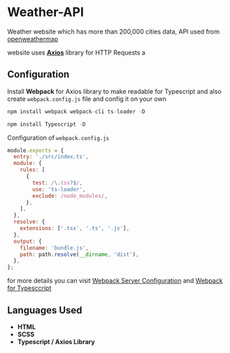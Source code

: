 # Weather-API

Weather website which has more than 200,000 cities data, API used from [openweathermap](https://openweathermap.org/api)

website uses **[Axios](https://github.com/axios/axios)** library for HTTP Requests a
## Configuration 

Install **Webpack** for Axios library to make readable for Typescript and also create `webpack.config.js` file and config it on your own

```js
npm install webpack webpack-cli ts-loader -D
```

```js
npm install Typescript -D 
```
Configuration of `webpack.config.js`

```js
module.exports = {
  entry: './src/index.ts',
  module: {
    rules: [
      {
        test: /\.tsx?$/,
        use: 'ts-loader',
        exclude: /node_modules/,
      },
    ],
  },
  resolve: {
    extensions: ['.tsx', '.ts', '.js'],
  },
  output: {
    filename: 'bundle.js',
    path: path.resolve(__dirname, 'dist'),
  },
};
```

for more details you can visit [Webpack Server Configuration](https://webpack.js.org/configuration/dev-server/) and [Webpack for Typesccript](https://webpack.js.org/guides/typescript/)

## Languages Used

* **HTML**
* **SCSS**
* **Typescript / Axios Library**
